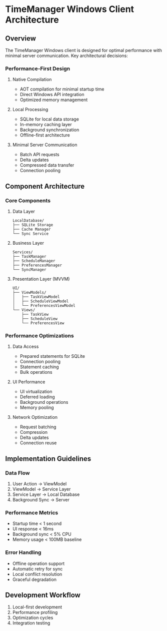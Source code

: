 # TimeManager Windows Client Architecture

## Overview
The TimeManager Windows client is designed for optimal performance with minimal server communication. Key architectural decisions:

### Performance-First Design
1. Native Compilation
   - AOT compilation for minimal startup time
   - Direct Windows API integration
   - Optimized memory management

2. Local Processing
   - SQLite for local data storage
   - In-memory caching layer
   - Background synchronization
   - Offline-first architecture

3. Minimal Server Communication
   - Batch API requests
   - Delta updates
   - Compressed data transfer
   - Connection pooling

## Component Architecture

### Core Components

1. Data Layer
   ```
   LocalDatabase/
   ├── SQLite Storage
   ├── Cache Manager
   └── Sync Service
   ```

2. Business Layer
   ```
   Services/
   ├── TaskManager
   ├── ScheduleManager
   ├── PreferencesManager
   └── SyncManager
   ```

3. Presentation Layer (MVVM)
   ```
   UI/
   ├── ViewModels/
   │   ├── TaskViewModel
   │   ├── ScheduleViewModel
   │   └── PreferencesViewModel
   └── Views/
       ├── TaskView
       ├── ScheduleView
       └── PreferencesView
   ```

### Performance Optimizations

1. Data Access
   - Prepared statements for SQLite
   - Connection pooling
   - Statement caching
   - Bulk operations

2. UI Performance
   - UI virtualization
   - Deferred loading
   - Background operations
   - Memory pooling

3. Network Optimization
   - Request batching
   - Compression
   - Delta updates
   - Connection reuse

## Implementation Guidelines

### Data Flow
1. User Action → ViewModel
2. ViewModel → Service Layer
3. Service Layer → Local Database
4. Background Sync → Server

### Performance Metrics
- Startup time < 1 second
- UI response < 16ms
- Background sync < 5% CPU
- Memory usage < 100MB baseline

### Error Handling
- Offline operation support
- Automatic retry for sync
- Local conflict resolution
- Graceful degradation

## Development Workflow
1. Local-first development
2. Performance profiling
3. Optimization cycles
4. Integration testing
